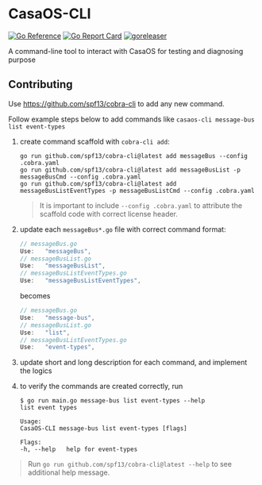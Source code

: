 # CasaOS-CLI

[![Go Reference](https://pkg.go.dev/badge/github.com/IceWhaleTech/CasaOS-CLI.svg)](https://pkg.go.dev/github.com/IceWhaleTech/CasaOS-CLI) [![Go Report Card](https://goreportcard.com/badge/github.com/IceWhaleTech/CasaOS-CLI)](https://goreportcard.com/report/github.com/IceWhaleTech/CasaOS-CLI) [![goreleaser](https://github.com/IceWhaleTech/CasaOS-CLI/actions/workflows/release.yml/badge.svg)](https://github.com/IceWhaleTech/CasaOS-CLI/actions/workflows/release.yml)

A command-line tool to interact with CasaOS for testing and diagnosing purpose

## Contributing

Use <https://github.com/spf13/cobra-cli> to add any new command.

Follow example steps below to add commands like `casaos-cli message-bus list event-types`

1. create command scaffold with `cobra-cli add`:

    ```shell
    go run github.com/spf13/cobra-cli@latest add messageBus --config .cobra.yaml
    go run github.com/spf13/cobra-cli@latest add messageBusList -p messageBusCmd --config .cobra.yaml
    go run github.com/spf13/cobra-cli@latest add messageBusListEventTypes -p messageBusListCmd --config .cobra.yaml
    ```

    > It is important to include `--config .cobra.yaml` to attribute the scaffold code with correct license header.

2. update each `messageBus*.go` file with correct command format:

    ```go
    // messageBus.go
    Use:   "messageBus",
    // messageBusList.go
    Use:   "messageBusList",
    // messageBusListEventTypes.go
    Use:   "messageBusListEventTypes",
    ```

    becomes

    ```go
    // messageBus.go
    Use:   "message-bus",
    // messageBusList.go
    Use:   "list",
    // messageBusListEventTypes.go
    Use:   "event-types",
    ```

3. update short and long description for each command, and implement the logics

4. to verify the commands are created correctly, run

    ```shell
    $ go run main.go message-bus list event-types --help
    list event types

    Usage:
    CasaOS-CLI message-bus list event-types [flags]

    Flags:
    -h, --help   help for event-types
    ```

> Run `go run github.com/spf13/cobra-cli@latest --help` to see additional help message.
